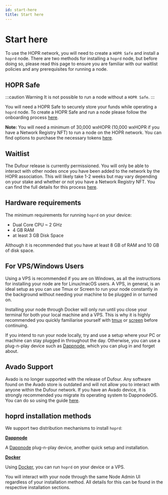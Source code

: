 ```yaml
---
id: start-here
title: Start here
---
```


# Start here

To use the HOPR network, you will need to create a `HOPR Safe` and install a `hoprd` node. There are two methods for installing a `hoprd` node, but before doing so, please read this page to ensure you are familiar with our waitlist policies and any prerequisites for running a node.

## HOPR Safe

:::caution Warning 
It is not possible to run a node without a `HOPR Safe`.
:::

You will need a HOPR Safe to securely store your funds while operating a `hoprd` node. To create a HOPR Safe and run a node please follow the onboarding process [here](https://hub.hoprnet.org/). 

**Note:** You will need a minimum of 30,000 wxHOPR (10,000 wxHOPR if you have a Network Registry NFT) to run a node on the HOPR network. You can find options to purchase the necessary tokens [here](../staking/how-to-get-hopr.md).

<!-- Add a link to Waitlist FAQ what is NR NFT -->

## Waitlist

The Dufour release is currently permissioned. You will only be able to interact with other nodes once you have been added to the network by the HOPR association. This will likely take 1-2 weeks but may vary depending on your stake and whether or not you have a Network Registry NFT. You can find the full details for this process [here](./waitlist-FAQ.md).

## Hardware requirements

The minimum requirements for running `hoprd` on your device:

- Dual Core CPU ~ 2 GHz
- 4 GB RAM
- at least 3 GB Disk Space

Although it is recommended that you have at least 8 GB of RAM and 10 GB of disk space.

## For VPS/Windows Users

Using a VPS is recommended if you are on Windows, as all the instructions for installing your node are for Linux/macOS users. A VPS, in general, is an ideal setup as you can use Tmux or Screen to run your node constantly in the background without needing your machine to be plugged in or turned on. 

Installing your node through Docker will only run until you close your terminal for both your local machine and a VPS. This is why it is highly recommended you quickly familiarise yourself with [tmux](https://linuxize.com/post/getting-started-with-tmux/) or [screen](https://linuxize.com/post/how-to-use-linux-screen/) before continuing.

If you intend to run your node locally, try and use a setup where your PC or machine can stay plugged in throughout the day. Otherwise, you can use a plug-n-play device such as [Dappnode](https://dappnode.com/collections/frontpage/products/hopr-special-edition), which you can plug in and forget about.

## Avado Support

Avado is no longer supported with the release of Dufour. Any software found on the Avado store is outdated and will not allow you to interact with anyone within the Dufour network. If you have an Avado device, it is strongly recommended you migrate its operating system to DappnodeOS. You can do so using the guide [here](./using-avado.md#transitioning-to-dappnode).

## hoprd installation methods

We support two distribution mechanisms to install `hoprd`:

**[Dappnode](using-dappnode)**

A [Dappnode](https://dappnode.io/) plug-n-play device, another quick setup and installation.

**[Docker](using-docker)**

Using [Docker](https://www.docker.com/), you can run `hoprd` on your device or a VPS.

You will interact with your node through the same Node Admin UI regardless of your installation method. All details for this can be found in the respective installation sections.
